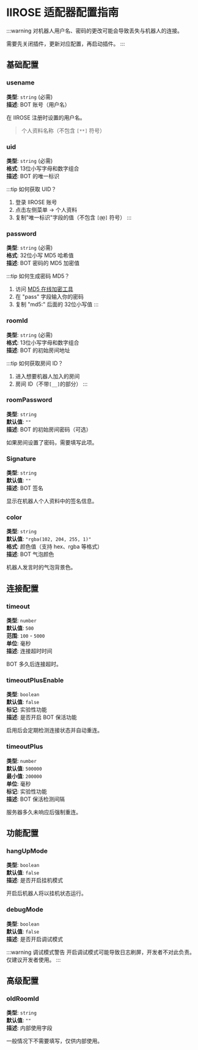 # IIROSE 适配器配置指南


:::warning
对机器人用户名、密码的更改可能会导致丢失与机器人的连接。

需要先关闭插件，更新对应配置，再启动插件。
:::

## 基础配置

### usename

**类型**: `string` (必需)  
**描述**: BOT 账号（用户名）

在 IIROSE 注册时设置的用户名。
>  个人资料名称（不包含 `[**]` 符号）

### uid

**类型**: `string` (必需)  
**格式**: 13位小写字母和数字组合  
**描述**: BOT 的唯一标识

:::tip 如何获取 UID？
1. 登录 IIROSE 账号
2. 点击左侧菜单 → 个人资料
3. 复制"唯一标识"字段的值（不包含 `[@@]` 符号）
:::

### password

**类型**: `string` (必需)  
**格式**: 32位小写 MD5 哈希值  
**描述**: BOT 密码的 MD5 加密值

:::tip 如何生成密码 MD5？
1. 访问 [MD5 在线加密工具](https://cmd5.com/hash.aspx?s=)
2. 在 "pass" 字段输入你的密码
3. 复制 "md5:" 后面的 32位小写值
:::

### roomId

**类型**: `string` (必需)  
**格式**: 13位小写字母和数字组合  
**描述**: BOT 的初始房间地址

:::tip 如何获取房间 ID？
1. 进入想要机器人加入的房间
2. 房间 ID（不带`[__]`的部分）
:::

### roomPassword

**类型**: `string`  
**默认值**: `""`  
**描述**: BOT 的初始房间密码（可选）

如果房间设置了密码，需要填写此项。

### Signature

**类型**: `string`  
**默认值**: `""`  
**描述**: BOT 签名

显示在机器人个人资料中的签名信息。

### color

**类型**: `string`  
**默认值**: `"rgba(102, 204, 255, 1)"`  
**格式**: 颜色值（支持 hex、rgba 等格式）  
**描述**: BOT 气泡颜色

机器人发言时的气泡背景色。

## 连接配置

### timeout

**类型**: `number`  
**默认值**: `500`  
**范围**: `100` - `5000`  
**单位**: 毫秒  
**描述**: 连接超时时间

BOT 多久后连接超时。

### timeoutPlusEnable

**类型**: `boolean`  
**默认值**: `false`  
**标记**: 实验性功能  
**描述**: 是否开启 BOT 保活功能

启用后会定期检测连接状态并自动重连。

### timeoutPlus

**类型**: `number`  
**默认值**: `500000`  
**最小值**: `200000`  
**单位**: 毫秒  
**标记**: 实验性功能  
**描述**: BOT 保活检测间隔

服务器多久未响应后强制重连。

## 功能配置

### hangUpMode

**类型**: `boolean`  
**默认值**: `false`  
**描述**: 是否开启挂机模式

开启后机器人将以挂机状态运行。

### debugMode

**类型**: `boolean`  
**默认值**: `false`  
**描述**: 是否开启调试模式

:::warning 调试模式警告
开启调试模式可能导致日志刷屏，开发者不对此负责。仅建议开发者使用。
:::

## 高级配置

### oldRoomId

**类型**: `string`  
**默认值**: `""`  
**描述**: 内部使用字段

一般情况下不需要填写，仅供内部使用。

